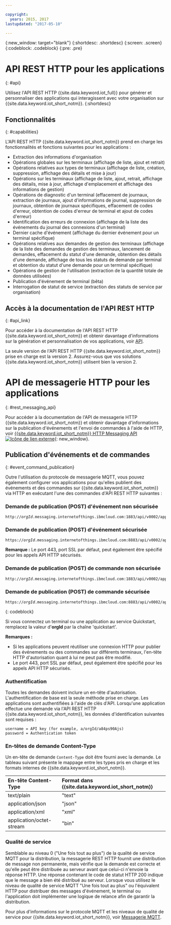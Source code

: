 ```yaml
---

copyright:
  years: 2015, 2017
lastupdated: "2017-05-10"

---
```


{:new_window: target="blank"}
{:shortdesc: .shortdesc}
{:screen: .screen}
{:codeblock: .codeblock}
{:pre: .pre}

# API REST HTTP pour les applications
{: #api}

Utilisez l'API REST HTTP {{site.data.keyword.iot_full}} pour générer et personnaliser des applications qui interagissent avec votre organisation sur {{site.data.keyword.iot_short_notm}}.
{:shortdesc}

## Fonctionnalités
{: #capabilities}

L'API REST HTTP {{site.data.keyword.iot_short_notm}} prend en charge les fonctionnalités et fonctions suivantes pour les applications :

- Extraction des informations d'organisation
- Opérations globales sur les terminaux (affichage de liste, ajout et retrait)
- Opérations relatives aux types de terminaux (affichage de liste, création, suppression, affichage des détails et mise à jour)
- Opérations sur les terminaux (affichage de liste, ajout, retrait, affichage des détails, mise à jour, affichage d'emplacement et affichage des informations de gestion)
- Opérations de diagnostic d'un terminal (effacement de journaux, extraction de journaux, ajout d'informations de journal, suppression de journaux, obtention de journaux spécifiques, effacement de codes d'erreur, obtention de codes d'erreur de terminal et ajout de codes d'erreur)
- Identification des erreurs de connexion (affichage de la liste des événements du journal des connexions d'un terminal)
- Dernier cache d'événement (affichage du dernier événement pour un terminal spécifique)
- Opérations relatives aux demandes de gestion des terminaux (affichage de la liste des demandes de gestion des terminaux, lancement de demandes, effacement du statut d'une demande, obtention des détails d'une demande, affichage de tous les statuts de demande par terminal et obtention du statut d'une demande pour un terminal spécifique)
- Opérations de gestion de l'utilisation (extraction de la quantité totale de données utilisées)
- Publication d'événement de terminal (bêta)
- Interrogation de statut de service (extraction des statuts de service par organisation)

## Accès à la documentation de l'API REST HTTP
{: #api_link}

Pour accéder à la documentation de l'API REST HTTP {{site.data.keyword.iot_short_notm}} et obtenir davantage d'informations sur la génération et personnalisation de vos applications, voir [API](../reference/api.html).

La seule version de l'API REST HTTP {{site.data.keyword.iot_short_notm}} prise en charge est la version 2. Assurez-vous que vos solutions {{site.data.keyword.iot_short_notm}} utilisent bien la version 2.

# API de messagerie HTTP pour les applications
{: #rest_messaging_api}

Pour accéder à la documentation de l'API de messagerie HTTP {{site.data.keyword.iot_short_notm}} et obtenir davantage d'informations sur la publication d'événements et l'envoi de commandes à l'aide de HTTP, voir [{{site.data.keyword.iot_short_notm}} HTTP Messaging API ![Icône de lien externe](../../../icons/launch-glyph.svg)](https://docs.internetofthings.ibmcloud.com/apis/swagger/v0002/http-messaging.html){: new_window}.

## Publication d'événements et de commandes
{: #event_command_publication}

Outre l'utilisation du protocole de messagerie MQTT, vous pouvez également configurer vos applications pour qu'elles publient des événements et des commandes sur {{site.data.keyword.iot_short_notm}} via HTTP en exécutant l'une des commandes d'API REST HTTP suivantes :

### Demande de publication (POST) d'événement non sécurisée
<pre class="pre"><code class="hljs">http://<var class="keyword varname">orgId</var>.messaging.internetofthings.ibmcloud.com:1883/api/v0002/application/types/<var class="keyword varname">typeId</var>/devices/<var class="keyword varname">deviceId</var>/events/<var class="keyword varname">eventId</var></code></pre>

### Demande de publication (POST) d'événement sécurisée
<pre class="pre"><code class="hljs">https://<var class="keyword varname">orgId</var>.messaging.internetofthings.ibmcloud.com:8883/api/v0002/application/types/<var class="keyword varname">typeId</var>/devices/<var class="keyword varname">deviceId</var>/events/<var class="keyword varname">eventId</var></code></pre>

**Remarque :** Le port 443, port SSL par défaut, peut également être spécifié pour les appels API HTTP sécurisés.

### Demande de publication (POST) de commande non sécurisée
<pre class="pre"><code class="hljs">http://<var class="keyword varname">orgId</var>.messaging.internetofthings.ibmcloud.com:1883/api/v0002/application/types/<var class="keyword varname">typeId</var>/devices/<var class="keyword varname">deviceId</var>/commands/<var class="keyword varname">eventId</var></code></pre>


### Demande de publication (POST) de commande sécurisée
<pre class="pre"><code class="hljs">https://<var class="keyword varname">orgId</var>.messaging.internetofthings.ibmcloud.com:8883/api/v0002/application/types/<var class="keyword varname">typeId</var>/devices/<var class="keyword varname">deviceId</var>/commands/<var class="keyword varname">eventId</var></code></pre>
{: codeblock}

Si vous connectez un terminal ou une application au service Quickstart, remplacez la valeur d'**orgId** par la chaîne 'quickstart'.

**Remarques :**
- Si les applications peuvent réutiliser une connexion HTTP pour publier des événements ou des commandes sur différents terminaux, l'en-tête HTTP d'autorisation quant à lui ne peut pas être modifié.
- Le port 443, port SSL par défaut, peut également être spécifié pour les appels API HTTP sécurisés.

### Authentification

Toutes les demandes doivent inclure un en-tête d'autorisation. L'authentification de base est la seule méthode prise en charge. Les applications sont authentifiées à l'aide de clés d'API. Lorsqu'une application effectue une demande via l'API REST HTTP {{site.data.keyword.iot_short_notm}}, les données d'identification suivantes sont requises :

```
username = API key (for example, a/orgId/a84ps90Ajs)
password = Authentication token
```

### En-têtes de demande Content-Type

Un en-tête de demande `Content-Type` doit être fourni avec la demande. Le tableau suivant présente le mappage entre les types pris en charge et les formats internes de {{site.data.keyword.iot_short_notm}}.

|En-tête Content-Type|Format dans {{site.data.keyword.iot_short_notm}}|
|:---|:---|
|text/plain|"text"
|application/json| "json"
|application/xml | "xml"
|application/octet-stream|"bin"

### Qualité de service

Semblable au niveau 0 ("Une fois tout au plus") de la qualité de service MQTT pour la distribution, la messagerie REST HTTP fournit une distribution de message non permanente, mais vérifie que la demande est correcte et qu'elle peut être distribuée au serveur avant que celui-ci n'envoie la réponse HTTP. Une réponse contenant le code de statut HTTP 200 indique que le message a bien été distribué au serveur. Lorsque vous utilisez le niveau de qualité de service MQTT "Une fois tout au plus" ou l'équivalent HTTP pour distribuer des messages d'événement, le terminal ou l'application doit implémenter une logique de relance afin de garantir la distribution.


Pour plus d'informations sur le protocole MQTT et les niveaux de qualité de service pour {{site.data.keyword.iot_short_notm}}, voir [Messagerie MQTT](../reference/mqtt/index.html).
